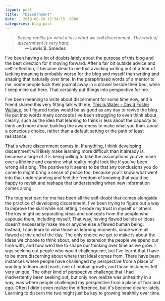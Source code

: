 ```yaml
---
layout: post
title:  "Discernment"
date:   2018-08-28 13:54:15 -0700
categories: blog post
---
```


>*Seeing reality for what it is is what we call discernment. The work of discernment is very hard.* 
 <br>&nbsp;&nbsp;&nbsp;&nbsp;&nbsp;&nbsp;__&mdash; Lewis B. Smedes__<br>

I've been having a lot of doubts lately about the purpose of this blog and the best direction for it moving forward. After a fair bit outside advice and self-reflection, it became clear to me that avoiding writing out of a fear of lacking meaning is probably worse for the blog and myself than writing and shaping that naturally over time. In the paraphrased words of a mentor to me, some people tuck their journal away in a drawer beside their bed, while I keep mine out here. That certainly put things into perspective for me. 

I've been meaning to write about discernment for some time now, and a friend shared this very fitting talk with me, [This is Water - David Foster Wallace](https://www.youtube.com/watch?v=8CrOL-ydFMI& "This is Water - David Foster Wallace"), so I figured today would be as good as any day to revive the blog. He put into words many concepts I've been struggling to even think about clearly, such as the idea that learning to think is less about the capacity to think and more about building the awareness to make what you think about a conscious choice, rather than a default setting or the path of least resistance. 

That's where discernment comes in. If anything, I think developing discernment will likely make learning more difficult than it already is, because a large of it is being willing to take the assumptions you've made over a lifetime and examine what reality might look like if you've been wrong all along. The positive to it seems to be that any conclusions you do come to might bring a sense of peace too, because you'll know what went into that understanding and feel the freedom of knowing that you'd be happy to revisit and reshape that understanding when new information comes along. 

The toughest part for me has been all the self-doubt that comes alongside the practice of developing discernment. I've been trying to figure out a way to improve the skill while not letting it erode my trust in myself or others. The key might be separating ideas and concepts from the people who espouse them, including myself. That way, having flawed beliefs or ideas doesn't necessarily make me or anyone else a flawed human being. Instead, I can learn to view those as learning moments, since we're all flawed at the end of the day. The only choice we get to make is about the ideas we choose to think about, and by extension the people we spend our time with, and how we'd like to shape our thinking over time as we grow. I was seeking out people who would challenge me, but I've learnt that I have to be more discerning about where that ideal comes from. There have been instances where people have challenged my perspective from a place of wanting to learn and teach, one of mutual growth, and those instances felt very unique. The other kind of perspective challenge that I had inadvertently been seeking out, but only now realize was unhealthy in a way, was where people challenged my perspective from a place of fear and ego. Often I didn't even realize the difference, but it's become clearer lately. Learning to discern the two might just be key to growing healthily over time.










